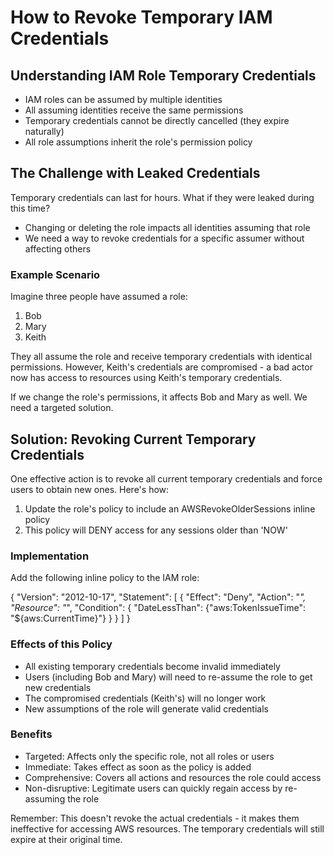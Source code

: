 # How to Revoke Temporary IAM Credentials

## Understanding IAM Role Temporary Credentials

- IAM roles can be assumed by multiple identities
- All assuming identities receive the same permissions
- Temporary credentials cannot be directly cancelled (they expire naturally)
- All role assumptions inherit the role's permission policy

## The Challenge with Leaked Credentials

Temporary credentials can last for hours. What if they were leaked during this time?

- Changing or deleting the role impacts all identities assuming that role
- We need a way to revoke credentials for a specific assumer without affecting others

### Example Scenario

Imagine three people have assumed a role:
1. Bob
2. Mary
3. Keith

They all assume the role and receive temporary credentials with identical permissions. However, Keith's credentials are compromised - a bad actor now has access to resources using Keith's temporary credentials.

If we change the role's permissions, it affects Bob and Mary as well. We need a targeted solution.

## Solution: Revoking Current Temporary Credentials

One effective action is to revoke all current temporary credentials and force users to obtain new ones. Here's how:

1. Update the role's policy to include an AWSRevokeOlderSessions inline policy
2. This policy will DENY access for any sessions older than 'NOW'

### Implementation

Add the following inline policy to the IAM role:

{
  "Version": "2012-10-17",
  "Statement": [
    {
      "Effect": "Deny",
      "Action": "*",
      "Resource": "*",
      "Condition": {
        "DateLessThan": {"aws:TokenIssueTime": "${aws:CurrentTime}"}
      }
    }
  ]
}

### Effects of this Policy

- All existing temporary credentials become invalid immediately
- Users (including Bob and Mary) will need to re-assume the role to get new credentials
- The compromised credentials (Keith's) will no longer work
- New assumptions of the role will generate valid credentials

### Benefits

- Targeted: Affects only the specific role, not all roles or users
- Immediate: Takes effect as soon as the policy is added
- Comprehensive: Covers all actions and resources the role could access
- Non-disruptive: Legitimate users can quickly regain access by re-assuming the role

Remember: This doesn't revoke the actual credentials - it makes them ineffective for accessing AWS resources. The temporary credentials will still expire at their original time.
